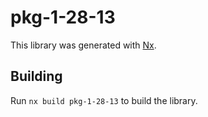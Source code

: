 # pkg-1-28-13

This library was generated with [Nx](https://nx.dev).

## Building

Run `nx build pkg-1-28-13` to build the library.
